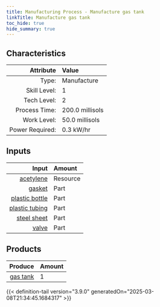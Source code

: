 ```yaml
---
title: Manufacturing Process - Manufacture gas tank
linkTitle: Manufacture gas tank
toc_hide: true
hide_summary: true
---
```

<!-- This is generated by the MarsSim HelpGenertor, do not edit. -->


## Characteristics

| Attribute      | Value |
|--------:|:------|
|Type:|Manufacture|
|Skill Level:|1|
|Tech Level:|2|
|Process Time:|200.0 millisols|
|Work Level:|50.0 millisols|
|Power Required:|0.3 kW/hr|

## Inputs

| Input      | Amount |
|--------:|:------|
|[acetylene](/docs/definitions/resource/acetylene)|Resource|0.1 kg|
|[gasket](/docs/definitions/part/gasket)|Part|1|
|[plastic bottle](/docs/definitions/part/plastic-bottle)|Part|1|
|[plastic tubing](/docs/definitions/part/plastic-tubing)|Part|1|
|[steel sheet](/docs/definitions/part/steel-sheet)|Part|2|
|[valve](/docs/definitions/part/valve)|Part|1|

## Products


| Produce      | Amount |
|--------:|:------|
|[gas tank](/docs/definitions/part/gas-tank)|1|



{{< definition-tail version="3.9.0" generatedOn="2025-03-08T21:34:45.1684317" >}}



